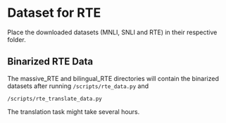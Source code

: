 # Dataset for RTE

Place the downloaded datasets (MNLI, SNLI and RTE) in their respective folder.

## Binarized RTE Data
The massive_RTE and bilingual_RTE directories will contain the binarized datasets after running 
```/scripts/rte_data.py```
and 

```/scripts/rte_translate_data.py```

The translation task might take several hours.
